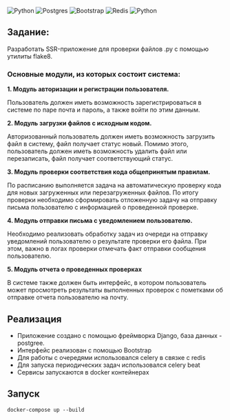 ![Python](https://img.shields.io/badge/python-3670A0?style=for-the-badge&logo=python&logoColor=ffdd54)
![Postgres](https://img.shields.io/badge/postgres-%23316192.svg?style=for-the-badge&logo=postgresql&logoColor=white)
![Bootstrap](https://img.shields.io/badge/bootstrap-%238511FA.svg?style=for-the-badge&logo=bootstrap&logoColor=white)
![Redis](https://img.shields.io/badge/redis-%23DD0031.svg?style=for-the-badge&logo=redis&logoColor=white)
![Python](https://img.shields.io/badge/celery-2F4F4F?style=for-the-badge&logo=celery&logoColor=37814A)
## Задание:

Разработать SSR-приложение для проверки файлов .py с помощью утилиты flake8.

### Основные модули, из которых состоит система:

**1. Модуль авторизации и регистрации пользователя.**

Пользователь должен иметь возможность зарегистрироваться в системе по паре почта
и пароль, а также войти по этим данным.

**2. Модуль загрузки файлов с исходным кодом.**

Авторизованный пользователь должен иметь возможность загрузить файл в систему,
файл получает статус новый. Помимо этого, пользователь должен иметь возможность
удалить файл или перезаписать, файл получает соответствующий статус. 

**3. Модуль проверки соответствия кода общепринятым правилам.**

По расписанию выполняется задача на автоматическую проверку кода для новых загруженных
или перезагруженных файлов. По итогу проверки необходимо сформировать отложенную 
задачу на отправку письма пользователю с информацией о проведенной проверке.

**4. Модуль отправки письма с уведомлением пользователю.**

Необходимо реализовать обработку задач из очереди на отправку уведомлений пользователю
о результате проверки его файла. При этом, важно в логах проверки отмечать факт
отправки сообщения пользователю.

**5. Модуль отчета о проведенных проверках**

В системе также должен быть интерфейс, в котором пользователь может просмотреть
результаты выполненных проверок с пометками об отправке отчета пользователю на почту.

## Реализация

- Приложение создано с помощью фреймворка Django, база данных - postgree.
- Интерфейс реализован с помощью Bootstrap
- Для работы с очередями использовался celery в связке с redis
- Для запуска периодических задач использовался celery beat
- Сервисы запускаются в docker контейнерах

## Запуск

`docker-compose up --build`
